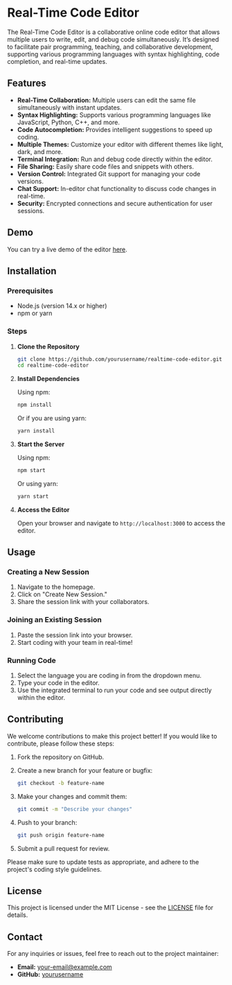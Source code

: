 # Real-Time Code Editor

The Real-Time Code Editor is a collaborative online code editor that allows multiple users to write, edit, and debug code simultaneously. It’s designed to facilitate pair programming, teaching, and collaborative development, supporting various programming languages with syntax highlighting, code completion, and real-time updates.

## Features

- **Real-Time Collaboration:** Multiple users can edit the same file simultaneously with instant updates.
- **Syntax Highlighting:** Supports various programming languages like JavaScript, Python, C++, and more.
- **Code Autocompletion:** Provides intelligent suggestions to speed up coding.
- **Multiple Themes:** Customize your editor with different themes like light, dark, and more.
- **Terminal Integration:** Run and debug code directly within the editor.
- **File Sharing:** Easily share code files and snippets with others.
- **Version Control:** Integrated Git support for managing your code versions.
- **Chat Support:** In-editor chat functionality to discuss code changes in real-time.
- **Security:** Encrypted connections and secure authentication for user sessions.

## Demo

You can try a live demo of the editor [here](#).

## Installation

### Prerequisites

- Node.js (version 14.x or higher)
- npm or yarn

### Steps

1. **Clone the Repository**

    ```bash
    git clone https://github.com/yourusername/realtime-code-editor.git
    cd realtime-code-editor
    ```

2. **Install Dependencies**

    Using npm:

    ```bash
    npm install
    ```

    Or if you are using yarn:

    ```bash
    yarn install
    ```

3. **Start the Server**

    Using npm:

    ```bash
    npm start
    ```

    Or using yarn:

    ```bash
    yarn start
    ```

4. **Access the Editor**

    Open your browser and navigate to `http://localhost:3000` to access the editor.

## Usage

### Creating a New Session

1. Navigate to the homepage.
2. Click on "Create New Session."
3. Share the session link with your collaborators.

### Joining an Existing Session

1. Paste the session link into your browser.
2. Start coding with your team in real-time!

### Running Code

1. Select the language you are coding in from the dropdown menu.
2. Type your code in the editor.
3. Use the integrated terminal to run your code and see output directly within the editor.

## Contributing

We welcome contributions to make this project better! If you would like to contribute, please follow these steps:

1. Fork the repository on GitHub.
2. Create a new branch for your feature or bugfix:

    ```bash
    git checkout -b feature-name
    ```

3. Make your changes and commit them:

    ```bash
    git commit -m "Describe your changes"
    ```

4. Push to your branch:

    ```bash
    git push origin feature-name
    ```

5. Submit a pull request for review.

Please make sure to update tests as appropriate, and adhere to the project's coding style guidelines.

## License

This project is licensed under the MIT License - see the [LICENSE](LICENSE) file for details.

## Contact

For any inquiries or issues, feel free to reach out to the project maintainer:

- **Email:** [your-email@example.com](mailto:mrakchaudhary2003@gmail.com)
- **GitHub:** [yourusername](https://github.com/arunks2003)
